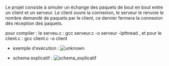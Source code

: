 Le projet consiste à simuler un échange des paquets de bout en bout entre un client et un serveur.
Le client ouvre la connexion, le serveur le renvoie le nombre demandé de paquets par le client, ce
dernier fermera la connexion dès réception des paquets.

pour compiler :
le serveu.c : gcc serveur.c -o serveur -lpthread , et pour 
le client.c : gcc client.c -o client

* exemple d'exécution :
![unknown](https://user-images.githubusercontent.com/73532355/147503357-4af6b185-c491-4576-8e6b-b007e2ff264b.png)

* schema explicatif :
![schema_explicatif](https://user-images.githubusercontent.com/73532355/147503297-4a0690a6-7fb6-4a2f-81df-aede87d60e4e.png)
